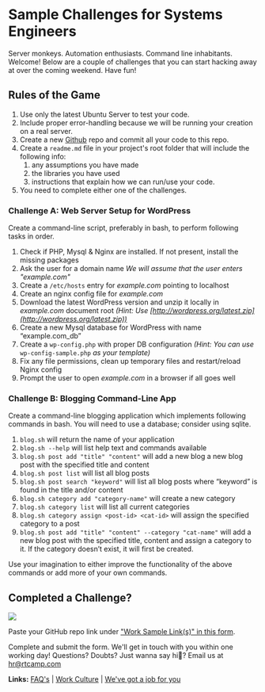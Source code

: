 # Sample Challenges for Systems Engineers

Server monkeys. Automation enthusiasts. Command line inhabitants. Welcome! Below are a couple of challenges that you can start hacking away at over the coming weekend. Have fun!

Rules of the Game
-----------------

1.  Use only the latest Ubuntu Server to test your code.
2.  Include proper error-handling because we will be running your creation on a real server.
3.  Create a new [Github](https://github.com/) repo and commit all your code to this repo.
4.  Create a `readme.md` file in your project's root folder that will include the following info:
    1.  any assumptions you have made
    2.  the libraries you have used
    3.  instructions that explain how we can run/use your code.
5.  You need to complete either one of the challenges.

### Challenge A: Web Server Setup for WordPress

Create a command-line script, preferably in bash, to perform following tasks in order.

1.  Check if PHP, Mysql & Nginx are installed. If not present, install the missing packages
2.  Ask the user for a domain name _We will assume that the user enters "example.com"_
3.  Create a `/etc/hosts` entry for _example.com_ pointing to localhost
4.  Create an nginx config file for _example.com_
5.  Download the latest WordPress version and unzip it locally in _example.com_ document root _(Hint: Use [http://wordpress.org/latest.zip](http://wordpress.org/latest.zip))_
6.  Create a new Mysql database for WordPress with name “example.com\_db”
7.  Create a `wp-config.php` with proper DB configuration _(Hint: You can use_ `wp-config-sample.php` _as your template)_
8.  Fix any file permissions, clean up temporary files and restart/reload Nginx config
9.  Prompt the user to open _example.com_ in a browser if all goes well

### Challenge B: Blogging Command-Line App

Create a command-line blogging application which implements following commands in bash. You will need to use a database; consider using sqlite.

1.  `blog.sh` will return the name of your application
2.  `blog.sh --help` will list help text and commands available
3.  `blog.sh post add "title" "content"` will add a new blog a new blog post with the specified title and content
4.  `blog.sh post list` will list all blog posts
5.  `blog.sh post search "keyword"` will list all blog posts where “keyword” is found in the title and/or content
6.  `blog.sh category add "category-name"` will create a new category
7.  `blog.sh category list` will list all current categories
8.  `blog.sh category assign <post-id> <cat-id>` will assign the specified category to a post
9.  `blog.sh post add "title" "content" --category "cat-name"` will add a new blog post with the specified title, content and assign a category to it. If the category doesn’t exist, it will first be created.

Use your imagination to either improve the functionality of the above commands or add more of your own commands.

Completed a Challenge?
----------------------

![](https://media.githubusercontent.com/media/rtCamp/hiring-assignments/master/img/hello-there.jpg)

Paste your GitHub repo link under ["Work Sample Link(s)" in this form](https://careers.rtcamp.com/systems-engineer/#application-form-systems-engineer).

Complete and submit the form. We'll get in touch with you within one working day! Questions? Doubts? Just wanna say hi🖖? Email us at [hr@rtcamp.com](mailto:hr@rtcamp.com)

**Links:** [FAQ's](https://careers.rtcamp.com/faq/) | [Work Culture](https://careers.rtcamp.com/work-culture/) | [We've got a job for you](https://careers.rtcamp.com/systems-engineer/#application-form-systems-engineer)
